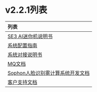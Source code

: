 # v2.2.1列表


| 列表                                                         |
| :----------------------------------------------------------- |
| [SE3 AI迷你机说明书](V2R2C01/api-lie-biao/SE3-AI-Mini-ji-shuo-ming-shu/README.md)                                             |
| [系统配置指南](V2R2C01/api-lie-biao/xi-tong-pei-zhi-zhi-nang/README.md)                                                      |
| [系统对接说明书](V2R2C01/api-lie-biao/xi-tong-dui-jie-shuo-ming-shu/README.md)                                     |
| [MQ文档](V2R2C01/api-lie-biao/1.-ji-yu-rabbit-mq-de-duan-yun-dui-jie-shuo-ming/README.md) |
| [Sophon人脸识别雾计算系统开发文档](V2R2C01/api-lie-biao/2.sophon-ren-lian-shi-bie-wu-ji-suan-xi-tong-kai-fa-wen-dang/README.md) |
| [客户支持文档](V2R2C01/api-lie-biao/3.ke-hu-zhi-chi/README.md)       |
